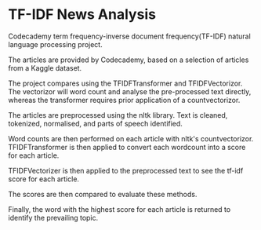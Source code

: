 # TF-IDF News Analysis
 Codecademy term frequency-inverse document frequency(TF-IDF) natural language processing project.

The articles are provided by Codecademy, based on a selection of articles from a Kaggle dataset.

The project compares using the TFIDFTransformer and TFIDFVectorizor.  The vectorizor will word count and analyse the pre-processed text directly, whereas the transformer requires prior application of a countvectorizor.  

The articles are preprocessed using the nltk library.  Text is cleaned, tokenized, normalised, and parts of speech identified.  

Word counts are then performed on each article with nltk's countvectorizor. TFIDFTransformer is then applied to convert each wordcount into a score for each article.

TFIDFVectorizer is then applied to the preprocessed text to see the tf-idf score for each article.

The scores are then compared to evaluate these methods.

Finally, the word with the highest score for each article is returned to identify the prevailing topic.  




